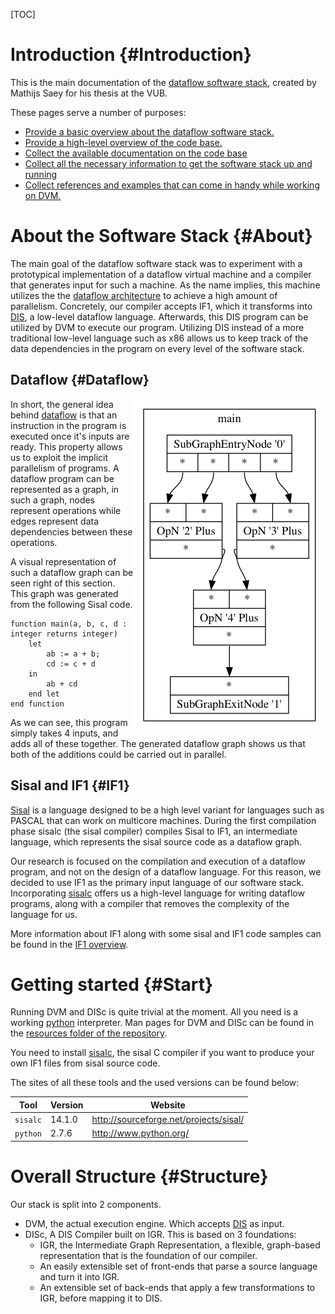 <!-- Written by Mathijs Saey at the VUB, all rights reserved -->

[TOC]

# Introduction {#Introduction}

This is the main documentation of the [dataflow software stack](https://github.com/mathsaey/Dataflow-Software-Stack), created by Mathijs Saey for his thesis at the VUB. 

These pages serve a number of purposes:
* [Provide a basic overview about the dataflow software stack.](#About)
* [Provide a high-level overview of the code base.](#Structure)
* [Collect the available documentation on the code base](files.html)
* [Collect all the necessary information to get the software stack up and running](#Start)
* [Collect references and examples that can come in handy while working on DVM.](pages.html)

# About the Software Stack {#About}

The main goal of the dataflow software stack was to experiment with a prototypical implementation of a dataflow virtual machine and a compiler that generates input for such a machine. As the name implies, this machine utilizes the the [dataflow architecture](http://en.wikipedia.org/wiki/Dataflow_architecture) to achieve a high amount of parallelism. Concretely, our compiler accepts IF1, which it transforms into [DIS](md_doc__d_i_s.html), a low-level dataflow language. Afterwards, this DIS program can be utilized by DVM to execute our program. Utilizing DIS instead of a more traditional low-level language such as x86 allows us to keep track of the data dependencies in the program on every level of the software stack.

## Dataflow {#Dataflow}
<img style="float: right" src="simpleStatic.png"/>

In short, the general idea behind [dataflow](http://en.wikipedia.org/wiki/Dataflow_architecture) is that an instruction in the program is executed once it's inputs are ready. This property allows us to exploit the implicit parallelism of programs. A dataflow program can be represented as a graph, in such a graph, nodes represent operations while edges represent data dependencies between these operations.

A visual representation of such a dataflow graph can be seen right of this section. This graph was generated from the following Sisal code.

~~~
function main(a, b, c, d : integer returns integer)
	let 
		ab := a + b;
		cd := c + d
	in 
		ab + cd 
	end let
end function
~~~

As we can see, this program simply takes 4 inputs, and adds all of these together. The generated dataflow graph shows us that both of the additions could be carried out in parallel.

## Sisal and IF1 {#IF1}

[Sisal](http://en.wikipedia.org/wiki/SISAL) is a language designed to be a high level variant for languages such as PASCAL that can work on multicore machines. During the first compilation phase sisalc (the sisal compiler) compiles Sisal to IF1, an intermediate language, which represents the sisal source code as a dataflow graph. 

Our research is focused on the compilation and execution of a dataflow program, and not on the design of a dataflow language. For this reason, we decided to use IF1 as the primary input language of our software stack. Incorporating [sisalc](http://sourceforge.net/projects/sisal/) offers us a high-level language for writing dataflow programs, along with a compiler that removes the complexity of the language for us.

More information about IF1 along with some sisal and IF1 code samples can be found in the [IF1 overview](md_doc__i_f1.html). 

# Getting started {#Start}

Running DVM and DISc is quite trivial at the moment. All you need is a working [python](http://www.python.org/) interpreter. Man pages for DVM and DISc can be found in the [resources folder of the repository](https://github.com/mathsaey/Dataflow-Software-Stack/tree/master/res).

You need to install [sisalc](http://sourceforge.net/projects/sisal/), the sisal C compiler if you want to produce your own IF1 files from sisal source code.

The sites of all these tools and the used versions can be found below:

Tool     | Version | Website
---------|---------|--------
`sisalc` | 14.1.0  | http://sourceforge.net/projects/sisal/
`python` | 2.7.6   | http://www.python.org/

# Overall Structure {#Structure}

Our stack is split into 2 components.

* DVM, the actual execution engine. Which accepts [DIS](md_doc__d_i_s.html) as input.
* DISc, A DIS Compiler built on IGR. This is based on 3 foundations:
	* IGR, the Intermediate Graph Representation, a flexible, graph-based representation that is the foundation of our compiler.
	* An easily extensible set of front-ends that parse a source language and turn it into IGR.
	* An extensible set of back-ends that apply a few transformations to IGR, before mapping it to DIS.
